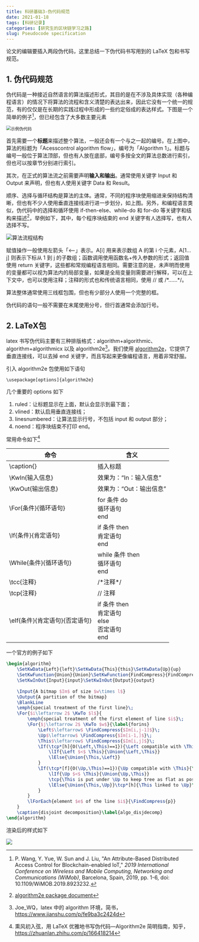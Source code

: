 ```yaml
---
title: 科研基础3-伪代码规范
date: 2021-01-18
tags: [科研记录]
categories: [研究生的区块链学习之路] 
slug: Pseudocode specification
---
```


论文的编辑要插入两段伪代码，这里总结一下伪代码书写用到的 LaTeX 包和书写规范。

<!--more-->

## 1. 伪代码规范

伪代码是一种接近自然语言的算法描述形式，其目的是在不涉及具体实现（各种编程语言）的情况下将算法的流程和含义清楚的表达出来，因此它没有一个统一的规范，有的仅仅是在长期的实践过程中形成的一些约定俗成的表达样式。下图是一个简单的例子[^1]，但已经包含了大多数主要元素

[^1]:P. Wang, Y. Yue, W. Sun and J. Liu, "An Attribute-Based Distributed Access Control for Blockchain-enabled IoT," *2019 International Conference on Wireless and Mobile Computing, Networking and Communications (WiMob)*, Barcelona, Spain, 2019, pp. 1-6, doi: 10.1109/WiMOB.2019.8923232.

<img src="https://picped-1301226557.cos.ap-beijing.myqcloud.com/Snipaste_2021-01-18_10-55-18.png" alt="示例伪代码" style="zoom:80%;" />

首先需要一个**标题**来描述整个算法，一般还会有一个与之一起的编号。在上图中，算法的标题为「Acesscontrol algorithm flow」，编号为「Algorithm 1」。标题与编号一般位于算法顶部，但也有人放在底部，编号多按全文的算法总数进行索引，但也可以按章节分别进行索引。

其次，在正式的算法流之前需要声明**输入和输出**。通常使用关键字 Input 和 Output 来声明，但也有人使用关键字 Data 和 Result。

顺序、选择与循环结构是算法的主体。通常，不同的程序块使用缩进来保持结构清晰，但也有不少人使用垂直连接线进行进一步划分，如上图。另外，和编程语言类似，伪代码中的选择和循环使用 if-then-else、while-do 和 for-do 等关键字和结构来描述[^2]，举例如下，其中，每个程序块结束的 end 关键字有人选择写，也有人选择不写。

[^2]:[algorithm2e package document](http://mirrors.ctan.org/macros/latex/contrib/algorithm2e/doc/algorithm2e.pdf)

![算法流程结构](https://picped-1301226557.cos.ap-beijing.myqcloud.com/算法流程结构.png)

赋值操作一般使用左箭头「<—」表示。A[i] 用来表示数组 A 的第 i 个元素，A[1…j] 则表示下标从 1 到 j 的子数组；函数调用使用函数名+传入参数的形式；返回值使用 return 关键字，这些都和常规编程语言相同。需要注意的是，未声明而使用的变量都可以视为算法内的局部变量，如果是全局变量则需要进行解释，可以在上下文中，也可以使用注释；注释的形式也和传统语言相同，使用 // 或 /*……\*/。

算法整体通常使用三线框包围，但也有少部分人使用一个完整的框。

伪代码的语句一般不需要在末尾使用分号，但行首通常会添加行号。

## 2. LaTeX包

latex 书写伪代码主要有三种排版格式：algorithm+algorithmic、algorithm+algorithmicx 以及 algorithm2e[^3]。我们使用 [algorithm2e](https://www.ctan.org/pkg/algorithm2e)，它提供了垂直连接线，可以去掉 end 关键字，而且写起来更像编程语言，用着非常舒服。

[^3]:Joe_WQ，latex 中的 algorithm 环境，简书，https://www.jianshu.com/p/fe9ba3c2424d

引入 algorithm2e 包使用如下语句

```
\usepackage[options]{algorithm2e}
```

几个重要的 options 如下

1. ruled：让标题显示在上面，默认会显示到最下面；
2. vlined：默认启用垂直连接线；
3. linesnumbered：让算法显示行号，不包括 input 和 output 部分；
4. noend：程序块结束不打印 end。

常用命令如下[^4]

[^4]:熏风初入弦，用 LaTeX 优雅地书写伪代码—Algorithm2e 简明指南，知乎，https://zhuanlan.zhihu.com/p/166418214

| 命令                           | 含义                                                         |
| ------------------------------ | ------------------------------------------------------------ |
| \caption{}                     | 插入标题                                                     |
| \KwIn{输入信息}                | 效果为：“In：输入信息”                                       |
| \KwOut{输出信息}               | 效果为：“Out：输出信息”                                      |
| \For{条件}{循环语句}           | for 条件 do<br />    循环语句<br />end                       |
| \If{条件}{肯定语句}            | if 条件 then<br />    肯定语句<br />end                      |
| \While{条件}{循环语句}         | while 条件 then<br />    循环语句<br />end                   |
| \tcc{注释}                     | /*注释\*/                                                    |
| \tcp{注释}                     | // 注释                                                      |
| \eIf{条件}{肯定语句}{否定语句} | if 条件 then<br />    肯定语句<br />else<br />    否定语句<br />end |

一个官方的例子如下

```latex
\begin{algorithm}
	\SetKwData{Left}{left}\SetKwData{This}{this}\SetKwData{Up}{up}
	\SetKwFunction{Union}{Union}\SetKwFunction{FindCompress}{FindCompress}
	\SetKwInOut{Input}{input}\SetKwInOut{Output}{output}
	
	\Input{A bitmap $Im$ of size $w\times l$}
	\Output{A partition of the bitmap}
	\BlankLine
	\emph{special treatment of the first line}\;
	\For{$i\leftarrow 2$ \KwTo $l$}{
		\emph{special treatment of the first element of line $i$}\;
		\For{$j\leftarrow 2$ \KwTo $w$}{\label{forins}
			\Left$\leftarrow$ \FindCompress{$Im[i,j-1]$}\;
			\Up$\leftarrow$ \FindCompress{$Im[i-1,]$}\;
			\This$\leftarrow$ \FindCompress{$Im[i,j]$}\;
			\If(\tcp*[h]{O(\Left,\This)==1}){\Left compatible with \This}{\label{lt}
				\lIf{\Left $<$ \This}{\Union{\Left,\This}}
				\lElse{\Union{\This,\Left}}
			}
			\If(\tcp*[f]{O(\Up,\This)==1}){\Up compatible with \This}{\label{ut}
				\lIf{\Up $<$ \This}{\Union{\Up,\This}}
				\tcp{\This is put under \Up to keep tree as flat as possible}\label{cmt}
				\lElse{\Union{\This,\Up}}\tcp*[h]{\This linked to \Up}\label{lelse}
			}
		}
		\lForEach{element $e$ of the line $i$}{\FindCompress{p}}
	}
	\caption{disjoint decomposition}\label{algo_disjdecomp}
\end{algorithm}
```

渲染后的样式如下

![](https://picped-1301226557.cos.ap-beijing.myqcloud.com/Snipaste_2021-01-18_16-20-20.png)







